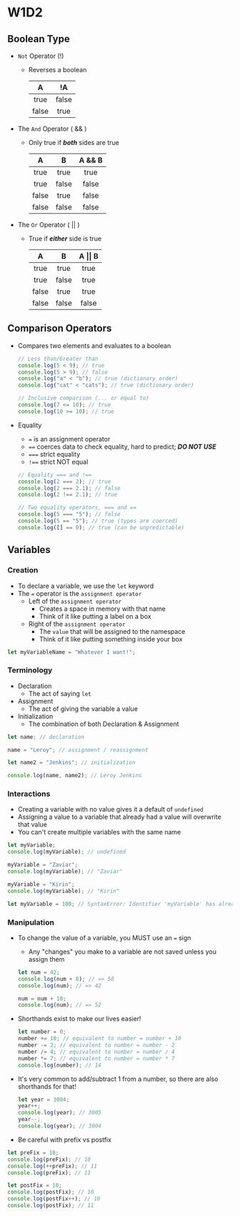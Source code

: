 # W1D2

## Boolean Type

- `Not` Operator (!)

  - Reverses a boolean

    |   A   |  !A   |
    | :---: | :---: |
    | true  | false |
    | false | true  |

- The `And` Operator ( && )

  - Only true if **_both_** sides are true

    |   A   |   B   | A && B |
    | :---: | :---: | :----: |
    | true  | true  |  true  |
    | true  | false | false  |
    | false | true  | false  |
    | false | false | false  |

- The `Or` Operator ( || )

  - True if **_either_** side is true

    |   A   |   B   | A \|\| B |
    | :---: | :---: | :------: |
    | true  | true  |   true   |
    | true  | false |   true   |
    | false | true  |   true   |
    | false | false |  false   |

## Comparison Operators

- Compares two elements and evaluates to a boolean

  ```js
  // Less than/Greater than
  console.log(5 < 9); // true
  console.log(5 > 9); // false
  console.log("a" < "b"); // true (dictionary order)
  console.log("cat" < "cats"); // true (dictionary order)

  // Inclusive comparison (... or equal to)
  console.log(7 <= 10); // true
  console.log(10 >= 10); // true
  ```

- Equality

  - `=` is an assignment operator
  - `==` coerces data to check equality, hard to predict; **_DO NOT USE_**
  - `===` strict equality
  - `!==` strict NOT equal

  ```js
  // Equality === and !==
  console.log(2 === 2); // true
  console.log(2 === 2.1); // false
  console.log(2 !== 2.1); // true

  // Two equality operators, === and ==
  console.log(5 === "5"); // false
  console.log(5 == "5"); // true (types are coerced)
  console.log([] == 0); // true (can be unpredictable)
  ```

## Variables

### Creation

- To declare a variable, we use the `let` keyword
- The `=` operator is the `assignment operator`
  - Left of the `assignment operator`
    - Creates a space in memory with that name
    - Think of it like putting a label on a box
  - Right of the `assignment operator`
    - The `value` that will be assigned to the namespace
    - Think of it like putting something inside your box

```js
let myVariableName = "Whatever I want!";
```

### Terminology

- Declaration
  - The act of saying `let`
- Assignment
  - The act of giving the variable a value
- Initialization
  - The combination of both Declaration & Assignment

```js
let name; // declaration

name = "Leroy"; // assignment / reassignment

let name2 = "Jenkins"; // initialization

console.log(name, name2); // Leroy Jenkins
```

### Interactions

- Creating a variable with no value gives it a default of `undefined`
- Assigning a value to a variable that already had a value will overwrite that value
- You can't create multiple variables with the same name

```js
let myVariable;
console.log(myVariable); // undefined

myVariable = "Zaviar";
console.log(myVariable); // "Zaviar"

myVariable = "Kirin";
console.log(myVariable); // "Kirin"

let myVariable = 100; // SyntaxError: Identifier 'myVariable' has already been declared
```

### Manipulation

- To change the value of a variable, you MUST use an `=` sign

  - Any "changes" you make to a variable are not saved unless you assign them

  ```js
  let num = 42;
  console.log(num + 8); // => 50
  console.log(num); // => 42

  num = num + 10;
  console.log(num); // => 52
  ```

- Shorthands exist to make our lives easier!

  ```js
  let number = 0;
  number += 10; // equivalent to number = number + 10
  number -= 2; // equivalent to number = number - 2
  number /= 4; // equivalent to number = number / 4
  number *= 7; // equivalent to number = number * 7
  console.log(number); // 14
  ```

- It's very common to add/subtract 1 from a number, so there are also shorthands for that!

  ```js
  let year = 3004;
  year++;
  console.log(year); // 3005
  year--;
  console.log(year); // 3004
  ```

- Be careful with prefix vs postfix

```js
let preFix = 10;
console.log(preFix); // 10
console.log(++preFix); // 11
console.log(preFix); // 11

let postFix = 10;
console.log(postFix); // 10
console.log(postFix++); // 10
console.log(postFix); // 11
```
